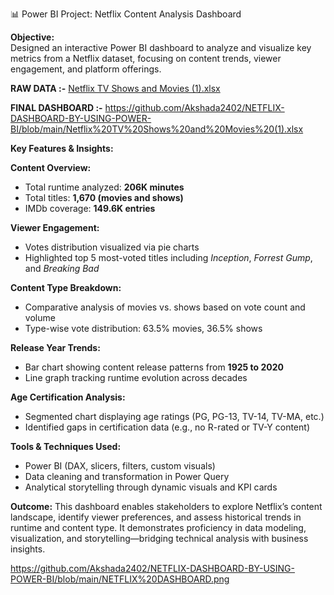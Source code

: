 📊 Power BI Project: Netflix Content Analysis Dashboard

**Objective:**  
Designed an interactive Power BI dashboard to analyze and visualize key metrics from a Netflix dataset, focusing on content trends, viewer engagement, and platform offerings.


**RAW DATA :-**
[Netflix TV Shows and Movies (1).xlsx](https://github.com/Akshada2402/NETFLIX-DASHBOARD-BY-USING-POWER-BI/blob/main/Netflix%20TV%20Shows%20and%20Movies%20(1).xlsx)


**FINAL DASHBOARD :-**
https://github.com/Akshada2402/NETFLIX-DASHBOARD-BY-USING-POWER-BI/blob/main/Netflix%20TV%20Shows%20and%20Movies%20(1).xlsx



**Key Features & Insights:**

**Content Overview:**
  - Total runtime analyzed: **206K minutes**
  - Total titles: **1,670 (movies and shows)**  
  - IMDb coverage: **149.6K entries**

**Viewer Engagement:**
  - Votes distribution visualized via pie charts  
  - Highlighted top 5 most-voted titles including *Inception*, *Forrest Gump*, and *Breaking Bad*

**Content Type Breakdown:**
  - Comparative analysis of movies vs. shows based on vote count and volume  
  - Type-wise vote distribution: 63.5% movies, 36.5% shows

**Release Year Trends:**
  - Bar chart showing content release patterns from **1925 to 2020**  
  - Line graph tracking runtime evolution across decades

**Age Certification Analysis:**
  - Segmented chart displaying age ratings (PG, PG-13, TV-14, TV-MA, etc.)  
  - Identified gaps in certification data (e.g., no R-rated or TV-Y content)

**Tools & Techniques Used:**

- Power BI (DAX, slicers, filters, custom visuals)  
- Data cleaning and transformation in Power Query  
- Analytical storytelling through dynamic visuals and KPI cards

**Outcome:**
This dashboard enables stakeholders to explore Netflix’s content landscape, identify viewer preferences, and assess historical trends in runtime and content type. It demonstrates proficiency in data modeling, visualization, and storytelling—bridging technical analysis with business insights.


https://github.com/Akshada2402/NETFLIX-DASHBOARD-BY-USING-POWER-BI/blob/main/NETFLIX%20DASHBOARD.png

